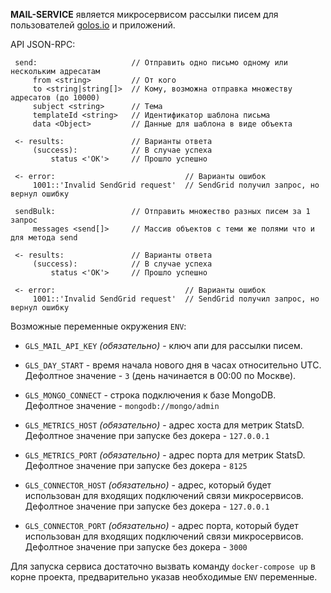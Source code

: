 
**MAIL-SERVICE** является микросервисом рассылки писем для пользователей [golos.io](https://golos.io) и приложений.

API JSON-RPC:

```
 send:                     // Отправить одно письмо одному или нескольким адресатам
     from <string>         // От кого
     to <string|string[]>  // Кому, возможна отправка множеству адресатов (до 10000)
     subject <string>      // Тема
     templateId <string>   // Идентификатор шаблона письма
     data <Object>         // Данные для шаблона в виде объекта    

 <- results:               // Варианты ответа
     (success):            // В случае успеха
         status <'OK'>     // Прошло успешно
         
 <- error:                             // Варианты ошибок     
     1001::'Invalid SendGrid request'  // SendGrid получил запрос, но вернул ошибку
 
 sendBulk:                 // Отправить множество разных писем за 1 запрос
     messages <send[]>     // Массив объектов с теми же полями что и для метода send
 
 <- results:               // Варианты ответа
     (success):            // В случае успеха
         status <'OK'>     // Прошло успешно
          
 <- error:                             // Варианты ошибок     
     1001::'Invalid SendGrid request'  // SendGrid получил запрос, но вернул ошибку
```                   

Возможные переменные окружения `ENV`:

 - `GLS_MAIL_API_KEY` *(обязательно)* - ключ апи для рассылки писем.

 - `GLS_DAY_START` - время начала нового дня в часах относительно UTC.  
  Дефолтное значение - `3` (день начинается в 00:00 по Москве).
   
 - `GLS_MONGO_CONNECT` - строка подключения к базе MongoDB.  
  Дефолтное значение - `mongodb://mongo/admin`
   
 - `GLS_METRICS_HOST` *(обязательно)* - адрес хоста для метрик StatsD.   
  Дефолтное значение при запуске без докера - `127.0.0.1`
   
 - `GLS_METRICS_PORT` *(обязательно)* - адрес порта для метрик StatsD.  
  Дефолтное значение при запуске без докера - `8125`
   
 - `GLS_CONNECTOR_HOST` *(обязательно)* - адрес, который будет использован для входящих подключений связи микросервисов.  
  Дефолтное значение при запуске без докера - `127.0.0.1`
   
 - `GLS_CONNECTOR_PORT` *(обязательно)* - адрес порта, который будет использован для входящих подключений связи микросервисов.  
  Дефолтное значение при запуске без докера - `3000`
  
Для запуска сервиса достаточно вызвать команду `docker-compose up` в корне проекта, предварительно указав
необходимые `ENV` переменные.   
